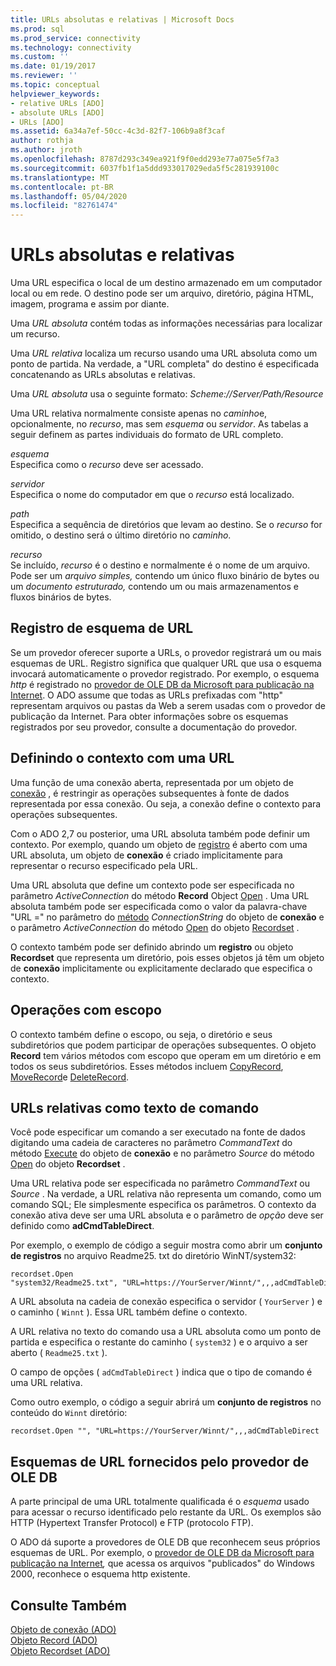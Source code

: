 ```yaml
---
title: URLs absolutas e relativas | Microsoft Docs
ms.prod: sql
ms.prod_service: connectivity
ms.technology: connectivity
ms.custom: ''
ms.date: 01/19/2017
ms.reviewer: ''
ms.topic: conceptual
helpviewer_keywords:
- relative URLs [ADO]
- absolute URLs [ADO]
- URLs [ADO]
ms.assetid: 6a34a7ef-50cc-4c3d-82f7-106b9a8f3caf
author: rothja
ms.author: jroth
ms.openlocfilehash: 8787d293c349ea921f9f0edd293e77a075e5f7a3
ms.sourcegitcommit: 6037fb1f1a5ddd933017029eda5f5c281939100c
ms.translationtype: MT
ms.contentlocale: pt-BR
ms.lasthandoff: 05/04/2020
ms.locfileid: "82761474"
---
```

# <a name="absolute-and-relative-urls"></a>URLs absolutas e relativas
Uma URL especifica o local de um destino armazenado em um computador local ou em rede. O destino pode ser um arquivo, diretório, página HTML, imagem, programa e assim por diante.  
  
 Uma *URL absoluta* contém todas as informações necessárias para localizar um recurso.  
  
 Uma *URL relativa* localiza um recurso usando uma URL absoluta como um ponto de partida. Na verdade, a "URL completa" do destino é especificada concatenando as URLs absolutas e relativas.  
  
 Uma *URL absoluta* usa o seguinte formato: *Scheme://Server/Path/Resource*  
  
 Uma URL relativa normalmente consiste apenas no *caminho*e, opcionalmente, no *recurso*, mas sem *esquema* ou *servidor*. As tabelas a seguir definem as partes individuais do formato de URL completo.  
  
 *esquema*  
 Especifica como o *recurso* deve ser acessado.  
  
 *servidor*  
 Especifica o nome do computador em que o *recurso* está localizado.  
  
 *path*  
 Especifica a sequência de diretórios que levam ao destino. Se o *recurso* for omitido, o destino será o último diretório no *caminho*.  
  
 *recurso*  
 Se incluído, *recurso* é o destino e normalmente é o nome de um arquivo. Pode ser um *arquivo simples,* contendo um único fluxo binário de bytes ou um *documento estruturado,* contendo um ou mais armazenamentos e fluxos binários de bytes.  
  
## <a name="url-scheme-registration"></a>Registro de esquema de URL  
 Se um provedor oferecer suporte a URLs, o provedor registrará um ou mais esquemas de URL. Registro significa que qualquer URL que usa o esquema invocará automaticamente o provedor registrado. Por exemplo, o esquema *http* é registrado no [provedor de OLE DB da Microsoft para publicação na Internet](../../../ado/guide/appendixes/microsoft-ole-db-provider-for-internet-publishing.md). O ADO assume que todas as URLs prefixadas com "http" representam arquivos ou pastas da Web a serem usadas com o provedor de publicação da Internet. Para obter informações sobre os esquemas registrados por seu provedor, consulte a documentação do provedor.  
  
## <a name="defining-context-with-a-url"></a>Definindo o contexto com uma URL  
 Uma função de uma conexão aberta, representada por um objeto de [conexão](../../../ado/reference/ado-api/connection-object-ado.md) , é restringir as operações subsequentes à fonte de dados representada por essa conexão. Ou seja, a conexão define o contexto para operações subsequentes.  
  
 Com o ADO 2,7 ou posterior, uma URL absoluta também pode definir um contexto. Por exemplo, quando um objeto de [registro](../../../ado/reference/ado-api/record-object-ado.md) é aberto com uma URL absoluta, um objeto de **conexão** é criado implicitamente para representar o recurso especificado pela URL.  
  
 Uma URL absoluta que define um contexto pode ser especificada no parâmetro *ActiveConnection* do método **Record** Object [Open](../../../ado/reference/ado-api/open-method-ado-record.md) . Uma URL absoluta também pode ser especificada como o valor da palavra-chave "URL =" no parâmetro do [método](../../../ado/reference/ado-api/open-method-ado-connection.md) *ConnectionString* do objeto de **conexão** e o parâmetro *ActiveConnection* do método [Open](../../../ado/reference/ado-api/open-method-ado-recordset.md) do objeto [Recordset](../../../ado/reference/ado-api/recordset-object-ado.md) .  
  
 O contexto também pode ser definido abrindo um **registro** ou objeto **Recordset** que representa um diretório, pois esses objetos já têm um objeto de **conexão** implicitamente ou explicitamente declarado que especifica o contexto.  
  
## <a name="scoped-operations"></a>Operações com escopo  
 O contexto também define o escopo, ou seja, o diretório e seus subdiretórios que podem participar de operações subsequentes. O objeto **Record** tem vários métodos com escopo que operam em um diretório e em todos os seus subdiretórios. Esses métodos incluem [CopyRecord](../../../ado/reference/ado-api/copyrecord-method-ado.md), [MoveRecord](../../../ado/reference/ado-api/moverecord-method-ado.md)e [DeleteRecord](../../../ado/reference/ado-api/deleterecord-method-ado.md).  
  
## <a name="relative-urls-as-command-text"></a>URLs relativas como texto de comando  
 Você pode especificar um comando a ser executado na fonte de dados digitando uma cadeia de caracteres no parâmetro *CommandText* do método [Execute](../../../ado/reference/ado-api/execute-method-ado-connection.md) do objeto de **conexão** e no parâmetro *Source* do método [Open](../../../ado/reference/ado-api/open-method-ado-recordset.md) do objeto **Recordset** .  
  
 Uma URL relativa pode ser especificada no parâmetro *CommandText* ou *Source* . Na verdade, a URL relativa não representa um comando, como um comando SQL; Ele simplesmente especifica os parâmetros. O contexto da conexão ativa deve ser uma URL absoluta e o parâmetro de *opção* deve ser definido como **adCmdTableDirect**.  
  
 Por exemplo, o exemplo de código a seguir mostra como abrir um **conjunto de registros** no arquivo Readme25. txt do diretório WinNT/system32:  
  
```  
recordset.Open "system32/Readme25.txt", "URL=https://YourServer/Winnt/",,,adCmdTableDirect  
```  
  
 A URL absoluta na cadeia de conexão especifica o servidor ( `YourServer` ) e o caminho ( `Winnt` ). Essa URL também define o contexto.  
  
 A URL relativa no texto do comando usa a URL absoluta como um ponto de partida e especifica o restante do caminho ( `system32` ) e o arquivo a ser aberto ( `Readme25.txt` ).  
  
 O campo de opções ( `adCmdTableDirect` ) indica que o tipo de comando é uma URL relativa.  
  
 Como outro exemplo, o código a seguir abrirá um **conjunto de registros** no conteúdo do `Winnt` diretório:  
  
```  
recordset.Open "", "URL=https://YourServer/Winnt/",,,adCmdTableDirect  
```  
  
## <a name="ole-db-provider-supplied-url-schemes"></a>Esquemas de URL fornecidos pelo provedor de OLE DB  
 A parte principal de uma URL totalmente qualificada é o *esquema* usado para acessar o recurso identificado pelo restante da URL. Os exemplos são HTTP (Hypertext Transfer Protocol) e FTP (protocolo FTP).  
  
 O ADO dá suporte a provedores de OLE DB que reconhecem seus próprios esquemas de URL. Por exemplo, o [provedor de OLE DB da Microsoft para publicação na Internet](../../../ado/guide/appendixes/microsoft-ole-db-provider-for-internet-publishing.md)*,* que acessa os arquivos "publicados" do Windows 2000, reconhece o esquema http existente.  
  
## <a name="see-also"></a>Consulte Também  
 [Objeto de conexão (ADO)](../../../ado/reference/ado-api/connection-object-ado.md)   
 [Objeto Record (ADO)](../../../ado/reference/ado-api/record-object-ado.md)   
 [Objeto Recordset (ADO)](../../../ado/reference/ado-api/recordset-object-ado.md)
